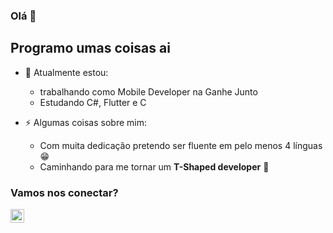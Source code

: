 ### Olá 👋

## Programo umas coisas ai
- 🔭 Atualmente estou:
  - trabalhando como Mobile Developer na Ganhe Junto
  - Estudando C#, Flutter e C

- ⚡ Algumas coisas sobre mim: 
  - Com muita dedicação pretendo ser fluente em pelo menos 4 línguas 😁
  - Caminhando para me tornar um **T-Shaped developer** 👻

### Vamos nos conectar?

[<img align="left" alt="Marcos Willian | LinkedIn" width="22px" src="https://cdn.jsdelivr.net/npm/simple-icons@v3/icons/linkedin.svg" />][linkedin]

<br />
<br />


[linkedin]: https://www.linkedin.com/in/marcos-willian-977311188/
